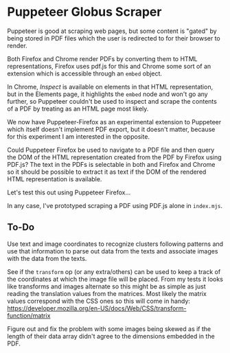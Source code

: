 # Puppeteer Globus Scraper

Puppeteer is good at scraping web pages, but some content is "gated" by being stored in PDF files
which the user is redirected to for their browser to render.

Both Firefox and Chrome render PDFs by converting them to HTML representations, Firefox uses pdf.js
for this and Chrome some sort of an extension which is accessible through an `embed` object.

In Chrome, *Inspect* is available on elements in that HTML representation, but in the Elements page,
it highlights the `embed` node and won't go any further, so Puppeteer couldn't be used to inspect
and scrape the contents of a PDF by treating as an HTML page most likely.

We now have Puppeteer-Firefox as an experimental extension to Puppeteer which itself doesn't
implement PDF export, but it doesn't matter, because for this experiment I am interested in the
opposite.

Could Puppeteer Firefox be used to navigate to a PDF file and then query the DOM of the HTML
representation created from the PDF by Firefox using PDF.js? The text in the PDFs is selectable
in both and Firefox and Chrome so it should be possible to extract it as text if the DOM of the
rendered HTML representation is available.

Let's test this out using Puppeteer Firefox…

In any case, I've prototyped scraping a PDF using PDF.js alone in `index.mjs`.

## To-Do

Use text and image coordinates to recognize clusters following patterns and use
that information to parse out data from the texts and associate images with the
data from the texts.

See if the `transform` op (or any extra/others) can be used to keep a track of
the coordinates at which the image file will be placed.
From my tests it looks like transforms and images alternate so this might be as
simple as just reading the translation values from the matrices. Most likely
the matrix values correspond with the CSS ones so this will come in handy:
https://developer.mozilla.org/en-US/docs/Web/CSS/transform-function/matrix

Figure out and fix the problem with some images being skewed as if the length of
their data array didn't agree to the dimensions embedded in the PDF.
